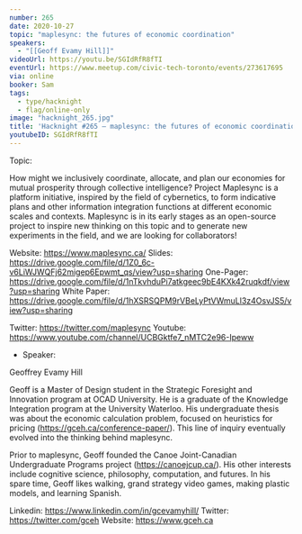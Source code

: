 ```yaml
---
number: 265
date: 2020-10-27
topic: "maplesync: the futures of economic coordination"
speakers:
  - "[[Geoff Evamy Hill]]"
videoUrl: https://youtu.be/SGIdRfR8fTI
eventUrl: https://www.meetup.com/civic-tech-toronto/events/273617695
via: online
booker: Sam
tags:
  - type/hacknight
  - flag/online-only
image: "hacknight_265.jpg"
title: 'Hacknight #265 – maplesync: the futures of economic coordination'
youtubeID: SGIdRfR8fTI
---
```


Topic:

How might we inclusively coordinate, allocate, and plan our economies for mutual prosperity through collective intelligence? Project Maplesync is a platform initiative, inspired by the field of cybernetics, to form indicative plans and other information integration functions at different economic scales and contexts. Maplesync is in its early stages as an open-source project to inspire new thinking on this topic and to generate new experiments in the field, and we are looking for collaborators!

Website: https://www.maplesync.ca/
Slides: https://drive.google.com/file/d/1Z0_6c-v6LiWJWQFj62migep6Epwmt_qs/view?usp=sharing
One-Pager: https://drive.google.com/file/d/1nTkvhduPi7atkgeec9bE4KXk42ruqkdf/view?usp=sharing
White Paper: https://drive.google.com/file/d/1hXSRSQPM9rVBeLyPtVWmuLl3z4OsvJS5/view?usp=sharing

Twitter: https://twitter.com/maplesync
Youtube: https://www.youtube.com/channel/UCBGktfe7_nMTC2e96-Ipeww

+ Speaker:

Geoffrey Evamy Hill

Geoff is a Master of Design student in the Strategic Foresight and Innovation program at OCAD University. He is a graduate of the Knowledge Integration program at the University Waterloo. His undergraduate thesis was about the economic calculation problem, focused on heuristics for pricing (https://gceh.ca/conference-paper/). This line of inquiry eventually evolved into the thinking behind maplesync.

Prior to maplesync, Geoff founded the Canoe Joint-Canadian Undergraduate Programs project (https://canoejcup.ca/). His other interests include cognitive science, philosophy, computation, and futures. In his spare time, Geoff likes walking, grand strategy video games, making plastic models, and learning Spanish.

Linkedin: https://www.linkedin.com/in/gcevamyhill/
Twitter: https://twitter.com/gceh
Website: https://www.gceh.ca
